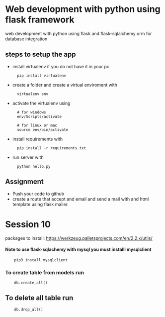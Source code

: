 # Web development with python using flask framework
web development with python using flask and flask-sqlalchemy orm for database integration



## steps to setup the app
* install virtualenv if you do not have it in your pc

        pip install virtualenv
* create a folder and create a virtual enviroment with

        virtualenv env

* activate the virtualenv using 

        # for windows
        env/Scripts/activate

        # for linux or mac
        source env/bin/activate

* install requirements with 

        pip install -r requirements.txt

* run server with 

        python hello.py




## Assignment
* Push your code to github
* create a route that accept and email and send a mail with and html template using flask mailer.



# Session 10

packages to install:
https://werkzeug.palletsprojects.com/en/2.2.x/utils/



#### Note to use flask-sqlachemy with mysql you must installl mysqlclient

        pip3 install mysqlclient


### To create table from models run
        db.create_all()

## To delete all table run 
        db.drop_all()